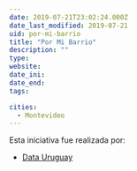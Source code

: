 ```yaml
---
date: 2019-07-21T23:02:24.000Z
date_last_modified: 2019-07-21
uid: por-mi-barrio
title: "Por Mi Barrio"
description: ""
type: 
website: 
date_ini: 
date_end: 
tags:

cities: 
  - Montevideo
---
```


Esta iniciativa fue realizada por:

- [Data Uruguay](/i/data-uruguay.html)
